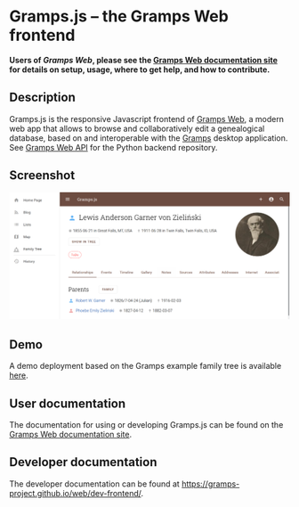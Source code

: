 # Gramps.js &ndash; the Gramps Web frontend

**Users of _Gramps Web_, please see the [Gramps Web documentation site](https://gramps-project.github.io/web/) for details on setup, usage, where to get help, and how to contribute.**

## Description

Gramps.js is the responsive Javascript frontend of <a href="https://gramps-project.github.io/web/">Gramps Web</a>, a modern web app that allows to browse and collaboratively edit a genealogical database, based on and interoperable with the <a href="https://gramps-project.org">Gramps</a> desktop application. See <a href="https://github.com/gramps-project/gramps-webapi">Gramps Web API</a> for the Python backend repository.

## Screenshot

![](screenshot.png)

## Demo

A demo deployment based on the Gramps example family tree is available [here](https://gcp-api-puqt5dnf3a-uc.a.run.app/).

## User documentation

The documentation for using or developing Gramps.js can be found on the [Gramps Web documentation site](https://gramps-project.github.io/web/).

## Developer documentation

The developer documentation can be found at https://gramps-project.github.io/web/dev-frontend/.
